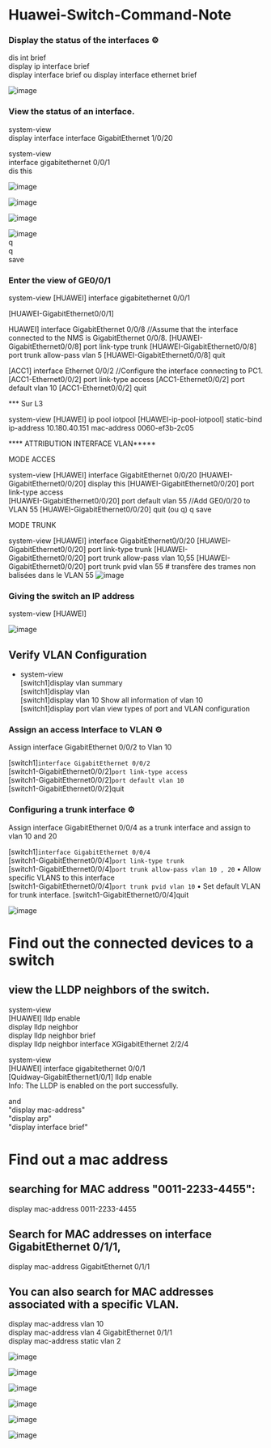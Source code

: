 # Huawei-Switch-Command-Note


### Display the status of the interfaces ⚙️

 <HUAWEI>dis int brief     
 <HUAWEI> display ip interface brief        
 <HUAWEI> display interface brief ou display interface ethernet brief  

 ![image](https://github.com/user-attachments/assets/6805e86c-0f5c-4c93-83f3-2516dba46d12)


### View the status of an interface.

system-view     
display interface interface GigabitEthernet 1/0/20

system-view     
interface gigabitethernet 0/0/1     
dis this

![image](https://github.com/user-attachments/assets/79e9d97a-4f80-45e5-9e5a-a628686f8848)


![image](https://github.com/user-attachments/assets/002dbe7f-8579-4af1-b3d2-21a8065cc59c)


![image](https://github.com/user-attachments/assets/5606ef4a-34bf-4fcd-80a8-2633ed7ca30e)

![image](https://github.com/user-attachments/assets/4ac59aa5-eda3-4860-8692-bbdc6bffe354)    
q    
q    
save   





### Enter the view of GE0/0/1
<HUAWEI> system-view
[HUAWEI] interface gigabitethernet 0/0/1

[HUAWEI-GigabitEthernet0/0/1]

HUAWEI] interface GigabitEthernet 0/0/8        //Assume that the interface connected to the NMS is GigabitEthernet 0/0/8. 
[HUAWEI-GigabitEthernet0/0/8] port link-type trunk 
[HUAWEI-GigabitEthernet0/0/8] port trunk allow-pass vlan 5 
[HUAWEI-GigabitEthernet0/0/8] 
quit

[ACC1] interface Ethernet 0/0/2 //Configure the interface connecting to PC1. 
[ACC1-Ethernet0/0/2] port link-type access
 [ACC1-Ethernet0/0/2] port default vlan 10 
[ACC1-Ethernet0/0/2] quit

*** Sur L3
 
 
<HUAWEI> system-view 
[HUAWEI] ip pool iotpool 
[HUAWEI-ip-pool-iotpool] static-bind ip-address 10.180.40.151  mac-address 0060-ef3b-2c05
 
 
**** ATTRIBUTION INTERFACE VLAN*****
 
MODE ACCES
 
<HUAWEI> system-view
[HUAWEI] interface GigabitEthernet 0/0/20
[HUAWEI-GigabitEthernet0/0/20] display this 
[HUAWEI-GigabitEthernet0/0/20] port link-type access  
[HUAWEI-GigabitEthernet0/0/20] port default vlan 55   //Add GE0/0/20 to VLAN 55
[HUAWEI-GigabitEthernet0/0/20] quit (ou q)
<HUAWEI>q
<HUAWEI>save 
 
 
MODE TRUNK
 
<HUAWEI> system-view
[HUAWEI] interface GigabitEthernet0/0/20
[HUAWEI-GigabitEthernet0/0/20] port link-type trunk
[HUAWEI-GigabitEthernet0/0/20] port trunk allow-pass vlan 10,55 
[HUAWEI-GigabitEthernet0/0/20] port trunk pvid vlan 55 # transfère des trames non balisées dans le VLAN 55 ![image](https://github.com/user-attachments/assets/c64e4978-c505-4755-a219-da0ca7a4121c)


### Giving the switch an IP address

<HUAWEI> system-view
[HUAWEI] 
   
  
![image](https://github.com/user-attachments/assets/17ea9407-2604-4627-a626-9fa6f7a06570)


  ## Verify VLAN Configuration   

- system-view  
[switch1]display vlan summary	      
[switch1]display vlan	     
[switch1]display vlan 10	   Show all information of vlan 10     
[switch1]display port vlan	   view types of port and VLAN configuration

### Assign an access Interface to VLAN ⚙️   

Assign interface GigabitEthernet 0/0/2 to Vlan 10

[switch1]`interface GigabitEthernet 0/0/2`      
[switch1-GigabitEthernet0/0/2]`port link-type access`       
[switch1-GigabitEthernet0/0/2]`port default vlan 10`       
[switch1-GigabitEthernet0/0/2]quit


### Configuring a trunk interface ⚙️ 

Assign interface GigabitEthernet 0/0/4 as a trunk interface and assign to vlan 10 and 20   

[switch1]`interface GigabitEthernet 0/0/4`   
[switch1-GigabitEthernet0/0/4]`port link-type trunk`    
[switch1-GigabitEthernet0/0/4]`port trunk allow-pass vlan 10 , 20`   •	Allow specific VLANS to this interface   
[switch1-GigabitEthernet0/0/4]`port trunk pvid vlan 10`    •	Set default VLAN for trunk interface.
[switch1-GigabitEthernet0/0/4]quit



![image](https://github.com/user-attachments/assets/140a57e1-cb21-46f5-a6d6-a73f7cd5f69c)


# Find out the connected devices to a switch 

## view the LLDP neighbors of the switch. 

<HUAWEI> system-view     
[HUAWEI] lldp enable     
display lldp neighbor        
display lldp neighbor brief           
display lldp neighbor interface XGigabitEthernet 2/2/4          

<HUAWEI> system-view      
[HUAWEI] interface gigabitethernet 0/0/1     
[Quidway-GigabitEthernet1/0/1] lldp enable       
Info: The LLDP is enabled on the port successfully.       

and     
 "display mac-address"           
 "display arp"             
 "display interface brief"            
 

# Find out a mac address

## searching for MAC address "0011-2233-4455":    
display mac-address 0011-2233-4455     

## Search for MAC addresses on interface GigabitEthernet 0/1/1,    
display mac-address GigabitEthernet 0/1/1     

## You can also search for MAC addresses associated with a specific VLAN.    
display mac-address vlan 10    
display mac-address vlan 4 GigabitEthernet 0/1/1    
display mac-address static vlan 2


![image](https://github.com/user-attachments/assets/810b73d1-386e-469f-a25b-1459ea29205c)

![image](https://github.com/user-attachments/assets/8651914c-6bd5-459e-9cce-11ceac1b9782)

![image](https://github.com/user-attachments/assets/780c58d4-3f06-4954-9e48-d935eb77bafe)


![image](https://github.com/user-attachments/assets/966f4f86-0529-401b-8553-b9d0ef8ac389)


![image](https://github.com/user-attachments/assets/09f8e033-a00d-4856-9249-d23a3dfbf4e2)

![image](https://github.com/user-attachments/assets/4c0ff4ab-3d75-460e-8239-809ecd8a4259)


